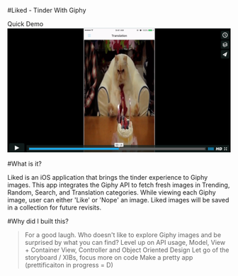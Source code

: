 #Liked - Tinder With Giphy

Quick Demo
[![IMAGE ALT TEXT](liked-demo.png)](https://vimeo.com/158123668 "Demo Video")

#What is it?

Liked is an iOS application that brings the tinder experience to Giphy images. This app integrates the Giphy API to fetch fresh images in Trending, Random, Search, and Translation categories. While viewing each Giphy image, user can either 'Like' or 'Nope' an image. Liked images will be saved in a collection for future revisits.  

#Why did I built this?
> For a good laugh. Who doesn't like to explore Giphy images and be surprised by what you can find?
> Level up on API usage, Model, View + Container View, Controller and Object Oriented Design
> Let go of the storyboard / XIBs, focus more on code 
> Make a pretty app (prettificaiton in progress = D)




